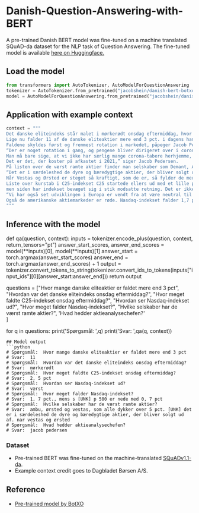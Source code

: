 # Danish-Question-Answering-with-BERT
A pre-trained Danish BERT model was fine-tuned on a machine translated SQuAD-da dataset for the NLP task of Question Answering. The fine-tuned model is available [here on Huggingface.](https://huggingface.co/jacobshein/danish-bert-botxo-qa-squad)

## Load the model
```python
from transformers import AutoTokenizer, AutoModelForQuestionAnswering
tokenizer = AutoTokenizer.from_pretrained("jacobshein/danish-bert-botxo-qa-squad")
model = AutoModelForQuestionAnswering.from_pretrained("jacobshein/danish-bert-botxo-qa-squad")
```

## Application with example context
```python
context = """
Det danske eliteindeks står malet i mørkerødt onsdag eftermiddag, hvor C25-indekset falder over 2,5 pct. 
Lige nu falder 11 af de danske eliteaktier mere end 3 pct. i dagens handel, og aktieindekset rammer det laveste niveau i år. 
Faldene skyldes først og fremmest rotation i markedet, påpeger Jacob Pedersen, aktieanalysechef i Sydbank. 
“Der er noget rotation i gang, og pengene bliver dirigeret over i corona-taberne, som vil vinde ved en genåbning. 
Man må bare sige, at vi ikke har særlig mange corona-tabere herhjemme, og det nød vi godt af i 2020. 
Det er det, der koster på afkastet i 2021,” siger Jacob Pedersen. 
På listen over de værst ramte aktier finder man selskaber som Demant, Ambu, Ørsted og Vestas, som alle dykker over 5 pct. 
“Det er i særdeleshed de dyre og bæredygtige aktier, der bliver solgt ud af. 
Når Vestas og Ørsted er steget så kraftigt, som de er, så fylder de mere i det danske indeks, og så kan det altså mærkes, når de falder,” siger Jacob Pedersen. 
Liste over kurstab i C25-indekset C25 startede ellers ud med et lille plus, 
men siden har indekset bevæget sig i stik modsatte retning. Det er ikke kun i Danmark, at stemningen pludselig er blevet mere sur. 
“Vi har også set udviklingen i Europa er vendt fra at være neutral til at falde en smule nu,” siger Jacob Pedersen. 
Også de amerikanske aktiemarkeder er røde. Nasdaq-indekset falder 1,7 pct., mens S&P 500 er nede med 0,7 pct. Dow Jones ligger stille omkring nul.
"""
```

## Inference with the model
def qa(question, context):
  inputs = tokenizer.encode_plus(question, context, return_tensors="pt") 
  answer_start_scores, answer_end_scores = model(**inputs)[0], model(**inputs)[1]
  answer_start = torch.argmax(answer_start_scores)
  answer_end = torch.argmax(answer_end_scores) + 1
  output = tokenizer.convert_tokens_to_string(tokenizer.convert_ids_to_tokens(inputs["input_ids"][0][answer_start:answer_end]))
  return output

questions = ["Hvor mange danske eliteaktier er faldet mere end 3 pct",
             "Hvordan var det danske eliteindeks onsdag eftermiddag?",
             "Hvor meget faldte C25-indekset onsdag eftermiddag?",
             "Hvordan ser Nasdaq-indekset ud?",
             "Hvor meget falder Nasdaq-indekset?",
             "Hvilke selskaber har de værst ramte aktier?",
             'Hvad hedder aktieanalysechefen?'          
             ]

for q in questions:
  print('Spørgsmål: ',q)
  print('Svar: ',qa(q, context))

```
## Model output
```python
# Spørgsmål:  Hvor mange danske eliteaktier er faldet mere end 3 pct
# Svar:  11
# Spørgsmål:  Hvordan var det danske eliteindeks onsdag eftermiddag?
# Svar:  mørkerødt
# Spørgsmål:  Hvor meget faldte C25-indekset onsdag eftermiddag?
# Svar:  2, 5 pct
# Spørgsmål:  Hvordan ser Nasdaq-indekset ud?
# Svar:  værst
# Spørgsmål:  Hvor meget falder Nasdaq-indekset?
# Svar:  1, 7 pct., mens s [UNK] p 500 er nede med 0, 7 pct
# Spørgsmål:  Hvilke selskaber har de værst ramte aktier?
# Svar:  ambu, ørsted og vestas, som alle dykker over 5 pct. [UNK] det er i særdeleshed de dyre og bæredygtige aktier, der bliver solgt ud af. nar vestas og ørsted
# Spørgsmål:  Hvad hedder aktieanalysechefen?
# Svar:  jacob pedersen
```

### Dataset

* Pre-trained BERT was fine-tuned on the machine-translated [SQuADv1.1-da](https://github.com/ccasimiro88/TranslateAlignRetrieve/tree/multilingual/squads-tar/da).
* Example context credit goes to Dagbladet Børsen A/S.

## Reference

* [Pre-trained model by BotXO](https://github.com/botxo/nordic_bert)

